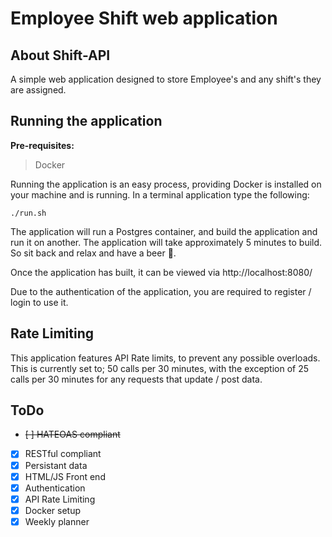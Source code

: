 # Employee Shift web application

## About Shift-API

A simple web application designed to store Employee's and any shift's they are assigned.

## Running the application
**Pre-requisites:**
> Docker

Running the application is an easy process, providing Docker is installed on your machine and is running. In a terminal application type the following:
```
./run.sh
```

The application will run a Postgres container, and build the application and run it on another. The application will take approximately 5 minutes to build. So sit back and relax and have a beer :beer:.

Once the application has built, it can be viewed via http://localhost:8080/

Due to the authentication of the application, you are required to register / login to use it.

## Rate Limiting
This application features API Rate limits, to prevent any possible overloads. This is currently set to; 50 calls per 30 minutes, with the exception of 25 calls per 30 minutes for any requests that update / post data.

## ToDo

- ~~[ ] HATEOAS compliant~~
- [x] RESTful compliant
- [x] Persistant data
- [x] HTML/JS Front end
- [x] Authentication
- [x] API Rate Limiting
- [x] Docker setup
- [x] Weekly planner
